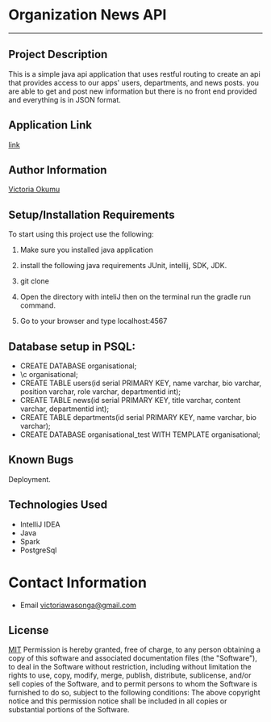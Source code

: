 # Organization News API
---
## Project Description
This is a simple  java api application that uses restful routing to create an api that provides access to our apps' users, departments, and news posts. you are able to get and post new information but there is no front end provided and everything is in JSON format.
## Application Link
[link](https://vickyorganisational.herokuapp.com/)

## Author Information
[Victoria Okumu](https://github.com/vokumu)
## Setup/Installation Requirements
To start using this project use the following:
1. Make sure you installed java application

2. install the following java requirements JUnit, intellij, SDK, JDK.

3. git clone

4. Open the directory  with inteliJ then on the terminal run the gradle run command.

5. Go to your browser and type localhost:4567
## Database setup in PSQL:
* CREATE DATABASE organisational;
* \c organisational;
* CREATE TABLE users(id serial PRIMARY KEY, name varchar, bio varchar, position varchar, role varchar, departmentid int);
* CREATE TABLE news(id serial PRIMARY KEY, title varchar, content varchar, departmentid int);
* CREATE TABLE departments(id serial PRIMARY KEY, name varchar, bio varchar);
* CREATE DATABASE organisational_test WITH TEMPLATE organisational;
## Known Bugs
Deployment.
## Technologies Used
* IntelliJ IDEA
* Java
* Spark
* PostgreSql
# Contact Information
- Email <victoriawasonga@gmail.com>

## License
[MIT](LICENSE)
Permission is hereby granted, free of charge, to any person obtaining a copy of this software and associated documentation files (the "Software"), to deal in the Software without restriction, including without limitation the rights to use, copy, modify, merge, publish, distribute, sublicense, and/or sell copies of the Software, and to permit persons to whom the Software is furnished to do so, subject to the following conditions:
The above copyright notice and this permission notice shall be included in all copies or substantial portions of the Software.